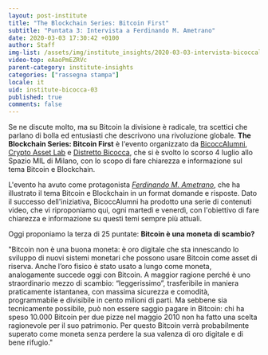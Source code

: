 ```yaml
---
layout: post-institute
title: "The Blockchain Series: Bitcoin First"
subtitle: "Puntata 3: Intervista a Ferdinando M. Ametrano"
date: 2020-03-03 17:30:42 +0100
author: Staff
img-list: /assets/img/institute_insights/2020-03-03-intervista-bicoccalumni-thumb.png
video-top: eAaoPmEZRVc
parent-category: institute-insights
categories: ["rassegna stampa"]
locale: it
uid: institute-bicocca-03
published: true
comments: false
---
```

Se ne discute molto, ma su Bitcoin la divisione è radicale, tra scettici che parlano di bolla ed entusiasti che descrivono una rivoluzione globale. **The Blockchain Series: Bitcoin First** è l'evento organizzato da [BicoccAlumni](https://www.bicoccalumni.it/), [Crypto Asset Lab](https://cryptoassetlab.diseade.unimib.it/) e [Distretto Bicocca](https://www.distrettobicocca.it/), che si è svolto lo scorso 4 luglio allo Spazio MIL di Milano, con lo scopo di fare chiarezza e informazione sul tema Bitcoin e Blockchain.

L'evento ha avuto come protagonista [*Ferdinando M. Ametrano*](https://www.ametrano.net), che ha illustrato il tema Bitcoin e Blockchain in un format domande e risposte. Dato il successo dell'iniziativa, BicoccAlumni ha prodotto una serie di contenuti video, che vi riproponiamo qui, ogni martedì e venerdì, con l'obiettivo di fare chiarezza e informazione su questi temi sempre più attuali.

Oggi proponiamo la terza di 25 puntate: **Bitcoin è una moneta di scambio?**

"Bitcoin non è una buona moneta: è oro digitale che sta innescando lo sviluppo di nuovi sistemi monetari che possono usare Bitcoin come asset di riserva.
Anche l’oro fisico è stato usato a lungo come moneta, analogamente succede oggi con Bitcoin. A maggior ragione perché è uno straordinario mezzo di scambio: “leggerissimo”, trasferibile in maniera praticamente istantanea, con massima sicurezza e comodità, programmabile e divisibile in cento milioni di parti. Ma sebbene sia tecnicamente possibile, può non essere saggio pagare in Bitcoin: chi ha speso 10.000 Bitcoin per due pizze nel maggio 2010 non ha fatto una scelta ragionevole per il suo patrimonio. Per questo Bitcoin verrà probabilmente superato come moneta senza perdere la sua valenza di oro digitale e di bene rifugio."
